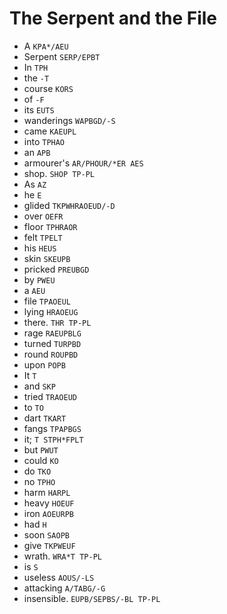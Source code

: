 # The Serpent and the File

* A `KPA*/AEU`
* Serpent `SERP/EPBT`
* In `TPH`
* the `-T`
* course `KORS`
* of `-F`
* its `EUTS`
* wanderings `WAPBGD/-S`
* came `KAEUPL`
* into `TPHAO`
* an `APB`
* armourer's `AR/PHOUR/*ER AES`
* shop. `SHOP TP-PL`
* As `AZ`
* he `E`
* glided `TKPWHRAOEUD/-D`
* over `OEFR`
* floor `TPHRAOR`
* felt `TPELT`
* his `HEUS`
* skin `SKEUPB`
* pricked `PREUBGD`
* by `PWEU`
* a `AEU`
* file `TPAOEUL`
* lying `HRAOEUG`
* there. `THR TP-PL`
* rage `RAEUPBLG`
* turned `TURPBD`
* round `ROUPBD`
* upon `POPB`
* It `T`
* and `SKP`
* tried `TRAOEUD`
* to `TO`
* dart `TKART`
* fangs `TPAPBGS`
* it; `T STPH*FPLT`
* but `PWUT`
* could `KO`
* do `TKO`
* no `TPHO`
* harm `HARPL`
* heavy `HOEUF`
* iron `AOEURPB`
* had `H`
* soon `SAOPB`
* give `TKPWEUF`
* wrath. `WRA*T TP-PL`
* is `S`
* useless `AOUS/-LS`
* attacking `A/TABG/-G`
* insensible. `EUPB/SEPBS/-BL TP-PL`
